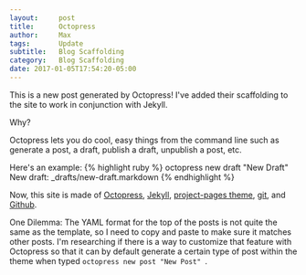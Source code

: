 ```yaml
---
layout:     post
title:      Octopress
author:     Max
tags: 		Update
subtitle:   Blog Scaffolding
category:   Blog Scaffolding
date: 2017-01-05T17:54:20-05:00
---
```


This is a new post generated by Octopress! I've added their scaffolding to the site to work in conjunction with Jekyll. <br>

Why?<br>

Octopress lets you do cool, easy things from the command line such as generate a post, a draft, publish a draft, unpublish a post, etc. 

Here's an example:
{% highlight ruby %} 
octopress new draft "New Draft"
New draft: _drafts/new-draft.markdown
{% endhighlight %}

Now, this site is made of <a href="https://github.com/octopress/octopress">Octopress</a>, <a href="http://jekyllrb.com/">Jekyll</a>, <a href="http://jekyllthemes.org/themes/project-pages/">project-pages theme</a>, <a href="https://git-scm.com/">git</a>, and <a href="http://www.github.com/">Github</a>. 

One Dilemma: 
The YAML format for the top of the posts is not quite the same as the template, so I need to copy and paste to make sure it matches other posts. I'm researching if there is a way to customize that feature with Octopress so that it can by default generate a certain type of post within the theme when typed ```octopress new post "New Post" ```.  